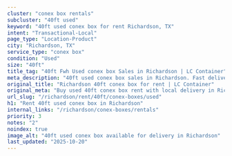 ```yaml
---
cluster: "conex box rentals"
subcluster: "40ft used"
keyword: "40ft used conex box for rent Richardson, TX"
intent: "Transactional-Local"
page_type: "Location-Product"
city: "Richardson, TX"
service_type: "conex box"
condition: "Used"
size: "40ft"
title_tag: "40ft Fwh Used conex box Sales in Richardson | LC Container"
meta_description: "40ft used conex box sales in Richardson. Fast delivery, competitive pricing. Serving conex boxes area. Quote ID: 1LY. Call (214) 524-4168 for your free quote today."
original_title: "Richardson 40ft conex box for rent | LC Container"
original_meta: "Buy used 40ft conex box rent with local delivery in Richardson, TX. LC Container — local Since 2003. Request a fast quote today."
url_slug: "/richardson/rent/40ft/conex-boxes/used"
h1: "Rent 40ft used conex box in Richardson"
internal_links: "/richardson/conex-boxes/rentals"
priority: 3
notes: "2"
noindex: true
image_alt: "40ft used conex box available for delivery in Richardson"
last_updated: "2025-10-20"
---
```


<!-- TODO: Add unique city/inventory copy, images, and internal links here. -->
